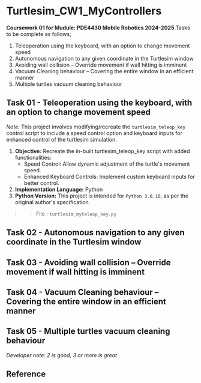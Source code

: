 # Turtlesim_CW1_MyControllers

**Coursework 01 for Mudule: PDE4430 Mobile Robotics 2024-2025**.Tasks to be complete as follows;
1. Teleoperation using the keyboard, with an option to change movement speed  
2. Autonomous navigation to any given coordinate in the Turtlesim window 
3. Avoiding wall collision – Override movement if wall hitting is imminent
4. Vacuum Cleaning behaviour – Covering the entire window in an efficient manner 
5. Multiple turtles vacuum cleaning behaviour 


## Task 01 - Teleoperation using the keyboard, with an option to change movement speed  

*Note:* This project involves modifying/recreate the `turtlesim_teleop_key` control script to include a speed control option and keyboard inputs for enhanced control of the turtlesim simulation.

1. **Objective:** Recreate the in-built turtlesim_teleop_key script with added functionalities:
    - Speed Control: Allow dynamic adjustment of the turtle's movement speed.   
    - Enhanced Keyboard Controls: Implement custom keyboard inputs for better control.
2. **Implementation Language:** Python
3. **Python Version:** This project is intended for `Python 3.8.10`, as per the original author's specification.

>> File : `turtlesim_myteleop_key.py`


## Task 02 - Autonomous navigation to any given coordinate in the Turtlesim window 

## Task 03 - Avoiding wall collision – Override movement if wall hitting is imminent 

## Task 04 - Vacuum Cleaning behaviour – Covering the entire window in an efficient manner 

## Task 05 - Multiple turtles vacuum cleaning behaviour

*Developer note: 2 is good, 3 or more is great* 

## Reference





